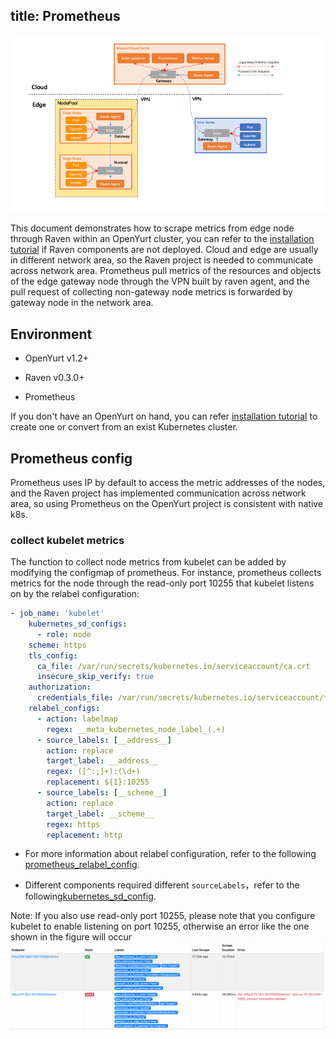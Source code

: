 
title: Prometheus
---

![system-architecture](../../../static/img/docs/core-concepts/prometheus.png)

This document demonstrates how to scrape metrics from edge node through Raven within an OpenYurt cluster, you can refer to the [installation tutorial](../../installation/manually-setup.md) if Raven components are not deployed. Cloud and edge are usually in different network area, so the Raven project is needed to communicate across network area. Prometheus pull metrics of the resources and objects of the edge gateway node through the VPN built by raven agent, and the pull request of collecting non-gateway node metrics is forwarded by gateway node in the network area.

## Environment

- OpenYurt v1.2+

- Raven v0.3.0+

- Prometheus

If you don't have an OpenYurt on hand, you can refer [installation tutorial](../../installation/summary.md) to create one or convert from an exist Kubernetes cluster.

## Prometheus config
Prometheus uses IP by default to access the metric addresses of the nodes, and the Raven project has implemented communication across network area, so using Prometheus on the OpenYurt project is consistent with native k8s.

### collect kubelet metrics
The function to collect node metrics from kubelet can be added by modifying the configmap of prometheus. For instance, prometheus collects metrics for the node through the read-only port 10255 that kubelet listens on by the relabel configuration:
```yaml
- job_name: 'kubelet'
    kubernetes_sd_configs:
      - role: node
    scheme: https
    tls_config:
      ca_file: /var/run/secrets/kubernetes.io/serviceaccount/ca.crt
      insecure_skip_verify: true
    authorization:
      credentials_file: /var/run/secrets/kubernetes.io/serviceaccount/token
    relabel_configs:
      - action: labelmap
        regex: __meta_kubernetes_node_label_(.+)
      - source_labels: [__address__]
        action: replace
        target_label: __address__
        regex: ([^:;]+):(\d+)
        replacement: ${1}:10255
      - source_labels: [__scheme__]
        action: replace
        target_label: __scheme__
        regex: https
        replacement: http
```
- For more information about relabel configuration, refer to the following [prometheus_relabel_config](https://prometheus.io/docs/prometheus/latest/configuration/configuration/#relabel_config).

- Different components required different `sourceLabels`，refer to the following[kubernetes_sd_config](https://prometheus.io/docs/prometheus/latest/configuration/configuration/#kubernetes_sd_config).

Note: If you also use read-only port 10255, please note that you configure kubelet to enable listening on port 10255, otherwise an error like the one shown in the figure will occur
![system-architecture](../../../static/img/docs/core-concepts/prometheus-test.png)
